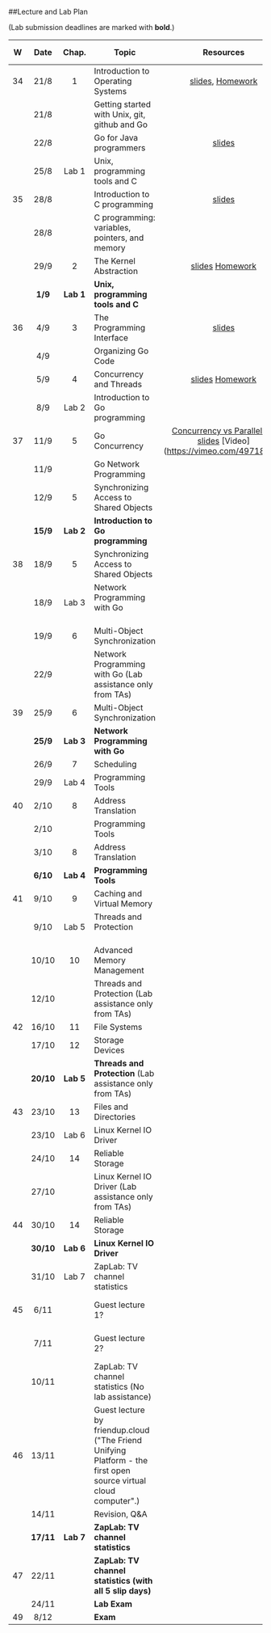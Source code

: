 ##Lecture and Lab Plan

(Lab submission deadlines are marked with **bold**.)

| W    |  Date     | Chap.     | Topic                                            | Resources | Travels / Remarks     |
|:----:|:---------:|:-----:    |--------------------------------------------------|:-------:|:------------:|
|  34  |  21/8     |   1       | Introduction to Operating Systems                |  [slides](https://stavanger.instructure.com/courses/432/modules/items/6330), [Homework](https://stavanger.instructure.com/courses/432/modules/items/6353)       |              |
|      |  21/8     |           | Getting started with Unix, git, github and Go    |         |              |
|      |  22/8     |           | Go for Java programmers                          |  [slides](https://talks.golang.org/2015/go-for-java-programmers.slide#1)       |              |
|      |  25/8     | Lab 1     | Unix, programming tools and C                    |         |              |
|  35  |  28/8     |           | Introduction to C programming                    | [slides](https://stavanger.instructure.com/courses/432/modules/items/7181)        |              |
|      |  28/8     |           | C programming: variables, pointers, and memory   |         |              |
|      |  29/9     |   2       | The Kernel Abstraction                           |  [slides](https://stavanger.instructure.com/courses/432/modules/items/7396) [Homework](https://stavanger.instructure.com/courses/432/modules/items/7397)       |              |
|      |  **1/9**  | **Lab 1** | **Unix, programming tools and C**                |         |          |
|  36  |  4/9      |   3       | The Programming Interface                        | [slides](https://stavanger.instructure.com/courses/432/modules/items/7910)        |              |
|      |  4/9      |           | Organizing Go Code                               |         |              |
|      |  5/9      |   4       | Concurrency and Threads                          |   [slides](https://stavanger.instructure.com/courses/432/modules/items/8079)   [Homework](https://stavanger.instructure.com/courses/432/modules/items/8080)   |              |
|      |  8/9      | Lab 2     | Introduction to Go programming                   |         |              |
|  37  |  11/9     |   5       | Go Concurrency           |   [Concurrency vs Parallelism slides](https://talks.golang.org/2012/waza.slide#1) [Video] (https://vimeo.com/49718712)    |              |
|      |  11/9     |           | Go Network Programming                                   |         |              |
|      |  12/9     |   5       | Synchronizing Access to Shared Objects           |         |              |
|      |  **15/9** | **Lab 2** | **Introduction to Go programming**               |         |              |
|  38  |  18/9     |   5       | Synchronizing Access to Shared Objects           |         |              |
|      |  18/9     | Lab 3     | Network Programming with Go                      |         |              |
|      |  19/9     |   6       | Multi-Object Synchronization                     |         |              |
|      |  22/9     |           | Network Programming with Go   (Lab assistance only from TAs)      |          | Aalborg
|  39  |  25/9     |   6       | Multi-Object Synchronization                     |         |              |
|      |  **25/9** | **Lab 3** | **Network Programming with Go**                  |         |              |
|      | 26/9      |   7       | Scheduling                                       |         |              |
|      |  29/9     | Lab 4     | Programming Tools                                |         |              |
|  40  |  2/10     |   8       | Address Translation                              |         |              |
|      |  2/10     |           | Programming Tools                                |         |              |
|      |  3/10     |   8       | Address Translation                              |         |              |
|      |  **6/10** | **Lab 4** | **Programming Tools**                            |         |              |
|  41  | 9/10      |   9       | Caching and Virtual Memory                       |         |              |
|      | 9/10      | Lab 5     | Threads and Protection                           |         |              |
|      | 10/10     |  10       | Advanced Memory Management                       |         |              |
|      |  12/10    |           | Threads and Protection (Lab assistance only from TAs)       |         |  Aalborg     |
|  42  | 16/10     |  11       | File Systems                                     |         |              |
|      | 17/10     |  12       | Storage Devices                                  |         |              |
|      | **20/10** | **Lab 5** | **Threads and Protection** (Lab assistance only from TAs)   |         |  Hannover    |
|  43  |  23/10    |  13       | Files and Directories                            |         |              |
|      | 23/10     | Lab 6     | Linux Kernel IO Driver                           |         |              |
|      |  24/10    |  14       | Reliable Storage                                 |         |              |
|      |  27/10    |           | Linux Kernel IO Driver (Lab assistance only from TAs)       |         |  Aalborg     |
|  44  | 30/10     |  14       | Reliable Storage                                 |         |              |
|      |  **30/10**| **Lab 6** | **Linux Kernel IO Driver**                       |         |              |
|      | 31/10     | Lab 7     | ZapLab: TV channel statistics                    |         |              |
|  45  | 6/11      |           |  Guest lecture 1?                                |         |  Singapore, CIKM 2017?  |
|      | 7/11      |           |  Guest lecture 2?                                   |         |  Singapore, CIKM 2017?  |
|      | 10/11     |           | ZapLab: TV channel statistics (No lab assistance)|         |              |
|  46  | 13/11     |           | Guest lecture by friendup.cloud ("The Friend Unifying Platform - the first open source virtual cloud computer".)                  |         |              |
|      | 14/11      |           | Revision, Q&A                                   |         |  |
|      | **17/11** | **Lab 7** | **ZapLab: TV channel statistics**                |         |              |
|  47    | 22/11     |           | **ZapLab: TV channel statistics (with all 5 slip days)**                                     |         |              |
|      | 24/11     |           | **Lab Exam**                                     |         |              |
|  49  | 8/12      |           | **Exam**                                         |         |              |
